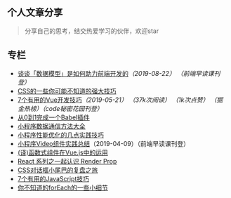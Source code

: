 ## 个人文章分享

> 分享自己的思考，结交热爱学习的伙伴，欢迎star

## 专栏

* [谈谈「数据模型」是如何助力前端开发的](https://mp.weixin.qq.com/s/q6xybux0fhrUz5HE5TY0aA)*（2019-08-22）* *（前端早读课刊登）*
* [CSS的一些你可能不知道的强大技巧](https://juejin.im/post/5d0b76d8f265da1b602909c5)
* [7个有用的Vue开发技巧](https://juejin.im/post/5ce3b519f265da1bb31c0d5f)*（2019-05-21）* *（37k次阅读）* *（1k次点赞）* *（掘金热榜）（code秘密花园刊登）*
* [从0到1完成一个Babel插件](https://juejin.im/post/5cbe76d8f265da036d79bbe5)
* [小程序数据通信方法大全](https://juejin.im/post/5cb2f572e51d456e6154b402)
* [小程序性能优化的几点实践技巧](https://mp.weixin.qq.com/s/zhBQmjDoo056hlyR41RTIw)
* [小程序Video组件实践总结](https://mp.weixin.qq.com/s/zhBQmjDoo056hlyR41RTIw)（2019-04-09）（前端早读课刊登）
* [(译)函数式组件在Vue.js中的运用](https://juejin.im/post/5c2d7030f265da613a54236f)
* [React 系列之一起认识 Render Prop](https://juejin.im/post/5a965ac6f265da4e7a78889d)
* [CSS对话框小尾巴的复盘之旅](https://juejin.im/post/5cdc0458f265da03a1584fd0)
* [7个有用的JavaScript技巧](https://juejin.im/post/5cc6f07ce51d456e3a5f089b)
* [你不知道的forEach的一些小细节](https://juejin.im/post/5cb860eaf265da03ac0d052b)
